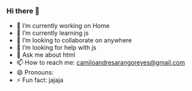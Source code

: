 ### Hi there 👋


- 🔭 I’m currently working on Home
- 🌱 I’m currently learning js
- 👯 I’m looking to collaborate on anywhere
- 🤔 I’m looking for help with js
- 💬 Ask me about html
- 📫 How to reach me: camiloandresarangoreyes@gmail.com
- 😄 Pronouns: 
- ⚡ Fun fact: jajaja
